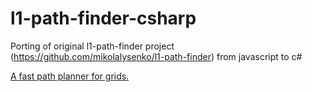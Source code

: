 # l1-path-finder-csharp
Porting of original l1-path-finder project (https://github.com/mikolalysenko/l1-path-finder) from javascript to c#

[A fast path planner for grids.](https://mikolalysenko.github.io/l1-path-finder/www)

